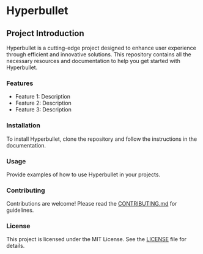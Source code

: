 # Hyperbullet

## Project Introduction

Hyperbullet is a cutting-edge project designed to enhance user experience through efficient and innovative solutions. This repository contains all the necessary resources and documentation to help you get started with Hyperbullet.

### Features
- Feature 1: Description
- Feature 2: Description
- Feature 3: Description

### Installation
To install Hyperbullet, clone the repository and follow the instructions in the documentation.

### Usage
Provide examples of how to use Hyperbullet in your projects.

### Contributing
Contributions are welcome! Please read the [CONTRIBUTING.md](CONTRIBUTING.md) for guidelines.

### License
This project is licensed under the MIT License. See the [LICENSE](LICENSE) file for details.